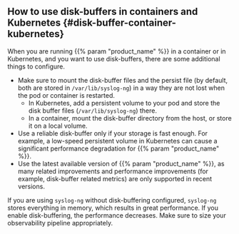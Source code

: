 ## How to use disk-buffers in containers and Kubernetes {#disk-buffer-container-kubernetes}

When you are running {{% param "product_name" %}} in a container or in Kubernetes, and you want to use disk-buffers, there are some additional things to configure.

- Make sure to mount the disk-buffer files and the persist file (by default, both are stored in `/var/lib/syslog-ng`) in a way they are not lost when the pod or container is restarted.
    - In Kubernetes, add a persistent volume to your pod and store the disk buffer files (`/var/lib/syslog-ng`) there.
    - In a container, mount the disk-buffer directory from the host, or store it on a local volume.
- Use a reliable disk-buffer only if your storage is fast enough. For example, a low-speed persistent volume in Kubernetes can cause a significant performance degradation for {{% param "product_name" %}}.
- Use the latest available version of {{% param "product_name" %}}, as many related improvements  and performance improvements (for example, disk-buffer related metrics) are only supported in recent versions.

If you are using `syslog-ng` without disk-buffering configured, `syslog-ng` stores everything in memory, which results in great performance. If you enable disk-buffering, the performance decreases. Make sure to size your observability pipeline appropriately.
